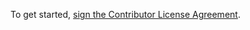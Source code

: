 To get started, <a href="https://www.clahub.com/agreements/matkoch/TestFx">sign the Contributor License Agreement</a>.
